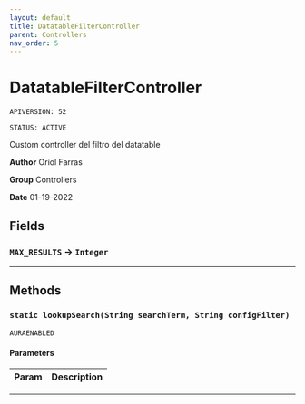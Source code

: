 ```yaml
---
layout: default
title: DatatableFilterController
parent: Controllers
nav_order: 5
---
```


# DatatableFilterController

`APIVERSION: 52`

`STATUS: ACTIVE`

Custom controller del filtro del datatable

**Author** Oriol Farras

**Group** Controllers

**Date** 01-19-2022

## Fields

### `MAX_RESULTS` → `Integer`

---

## Methods

### `static lookupSearch(String searchTerm, String configFilter)`

`AURAENABLED`

#### Parameters

| Param | Description |
| ----- | ----------- |

---
